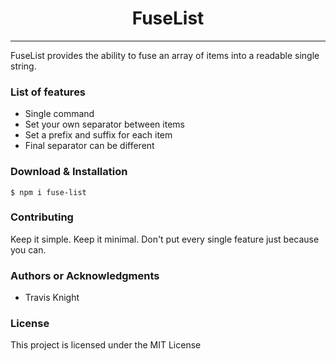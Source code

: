 <h1 align="center"> FuseList </h1>

<hr/>

<p>FuseList provides the ability to fuse an array of items into a readable single string.</p>

<h3> List of features </h3>

<ul>
  <li>Single command</li>
  <li>Set your own separator between items</li>
  <li>Set a prefix and suffix for each item</li>
  <li>Final separator can be different</li>
</ul>

<h3> Download & Installation </h3>

```shell
$ npm i fuse-list
```
<h3>Contributing</h3>
Keep it simple. Keep it minimal. Don't put every single feature just because you can.

<h3>Authors or Acknowledgments</h3>
<ul>
  <li>Travis Knight</li>
</ul>

<h3>License</h3>

This project is licensed under the MIT License
